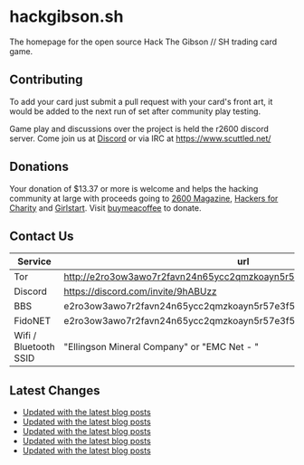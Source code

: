 # hackgibson.sh
The homepage for the open source Hack The Gibson // SH trading card game.


## Contributing

To add your card just submit a pull request with your card's front art, it would be added to the next run of set after community play testing.

Game play and discussions over the project is held the r2600 discord server. Come join us at [Discord](https://discord.com/invite/9hABUzz) or via IRC at https://www.scuttled.net/


## Donations

Your donation of $13.37 or more is welcome and helps the hacking community at large with proceeds going to [2600 Magazine](https://2600.com/), [Hackers for Charity](https://hackersforcharity.org) and [Girlstart](https://girlstart.org).  Visit [buymeacoffee](https://www.buymeacoffee.com/hackgibson.sh) to donate.


## Contact Us

Service | url
-|-
Tor | http://e2ro3ow3awo7r2favn24n65ycc2qmzkoayn5r57e3f56nvjwdcgg32ad.onion
Discord | https://discord.com/invite/9hABUzz
BBS | e2ro3ow3awo7r2favn24n65ycc2qmzkoayn5r57e3f56nvjwdcgg32ad.onion:23
FidoNET | e2ro3ow3awo7r2favn24n65ycc2qmzkoayn5r57e3f56nvjwdcgg32ad.onion:24554
Wifi / Bluetooth SSID | "Ellingson Mineral Company" or "EMC Net - <fidonet address>"

## Latest Changes
<!-- BLOG-POST-LIST:START -->
- [Updated with the latest blog posts](https://github.com/DFW2600/hackgibson.sh/commit/af128cff9c56e22f6d9d8371a3b573a5388d2a6f)
- [Updated with the latest blog posts](https://github.com/DFW2600/hackgibson.sh/commit/142c5285a4b574ceef2a91d65caa1ed19339f089)
- [Updated with the latest blog posts](https://github.com/DFW2600/hackgibson.sh/commit/6f10d1c2c69382e731e527a1447aa59485575ce4)
- [Updated with the latest blog posts](https://github.com/DFW2600/hackgibson.sh/commit/a9b4afcc8b819817555f0db090b39d2439d0870c)
- [Updated with the latest blog posts](https://github.com/DFW2600/hackgibson.sh/commit/fbeaec7a403c464bf31ea53b3b6619359f6a0734)
<!-- BLOG-POST-LIST:END -->
